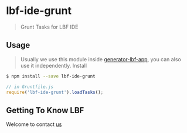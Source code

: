 # lbf-ide-grunt
> Grunt Tasks for LBF IDE
 
## Usage
> Usually we use this module inside [generator-lbf-app](https://github.com/lbfteam/generator-lbf-app), you can also use it independently.
Install
```bash
$ npm install --save lbf-ide-grunt
```

```javascript
// in Gruntfile.js
require('lbf-ide-grunt').loadTasks();
```

## Getting To Know LBF
Welcome to contact [us](https://github.com/lbfteam)